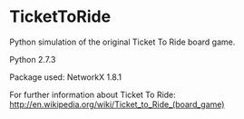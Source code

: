TicketToRide
============

Python simulation of the original Ticket To Ride board game.

Python 2.7.3

Package used:
NetworkX 1.8.1

For further information about Ticket To Ride:  http://en.wikipedia.org/wiki/Ticket_to_Ride_(board_game)


